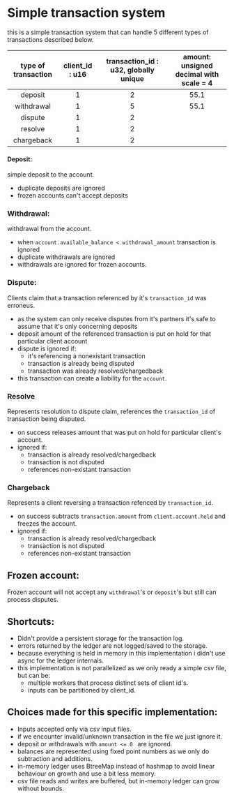# Simple transaction system 

this is a simple transaction system that can handle 5 different types of transactions described below. 

| type of transaction | client_id : u16 | transaction_id : u32, globally unique | amount: unsigned decimal with scale = 4 |
| :------------------: | :------------------:| :------------------:| :------------------:|
| deposit             | 1             | 2             | 55.1             |
| withdrawal             | 1             | 5          | 55.1             |
| dispute             | 1             | 2          |             |
| resolve             | 1             | 2            |            |
| chargeback             | 1             | 2             |            |

#### Deposit:
simple deposit to the account.
- duplicate deposits are ignored
- frozen accounts can't accept deposits
  
### Withdrawal:
withdrawal from the account. 
 - when `account.available_balance < withdrawal_amount` transaction is ignored
 - duplicate withdrawals are ignored 
 - withdrawals are ignored for frozen accounts.
  
### Dispute:
Clients claim that a transaction referenced by it's `transaction_id` was erroneus.
- as the system can only receive disputes from it's partners it's safe to assume that it's only concerning deposits
- deposit amount of the referenced transaction is put on hold for that particular client account
- dispute is ignored if: 
    - it's referencing a nonexistant transaction
    - transaction is already being disputed 
    - transaction was already resolved/chargedback
- this transaction can create a liability for the `account`. 


### Resolve
Represents resolution to dispute claim, references the `transaction_id` of transaction being disputed.
- on success releases amount that was put on hold for particular client's account. 
- ignored if:
    - transaction is already resolved/chargedback
    - transaction is not disputed 
    - references non-existant transaction

### Chargeback
Represents a client reversing a transaction refenced by `transaction_id`.
- on success subtracts `transaction.amount` from `client.account.held` and freezes the account.
- ignored if:
    - transaction is already resolved/chargedback
    - transaction is not disputed 
    - references non-existant transaction

## Frozen account: 
Frozen account will not accept any `withdrawal`'s or `deposit`'s but still can process disputes.

## Shortcuts: 
 - Didn't provide a persistent storage for the transaction log.
 - errors returned by the ledger are not logged/saved to the storage.
 - because everything is held in memory in this implementation i didn't use async for the ledger internals. 
 - this implementation is not parallelized as we only ready a simple csv file, but can be: 
    - multiple workers that process distinct sets of client id's. 
    - inputs can be partitioned by client_id.


## Choices made for this specific implementation:
- Inputs accepted only via csv input files.
- if we encounter invalid/unknown transaction in the file we just ignore it.
- deposit or withdrawals with `amount <= 0 ` are ignored.
- balances are represented using fixed point numbers as we only do subtraction and additions.
- in-memory ledger uses BtreeMap instead of hashmap to avoid linear behaviour on growth and use a bit less memory. 
- csv file reads and writes are buffered, but in-memory ledger can grow without bounds. 

